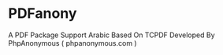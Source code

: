 # PDFanony
A PDF Package Support Arabic Based On TCPDF Developed By PhpAnonymous ( phpanonymous.com )
